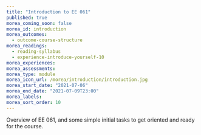```yaml
---
title: "Introduction to EE 061"
published: true
morea_coming_soon: false
morea_id: introduction
morea_outcomes:
  - outcome-course-structure
morea_readings:
  - reading-syllabus
  - experience-introduce-yourself-10
morea_experiences:
morea_assessments:
morea_type: module
morea_icon_url: /morea/introduction/introduction.jpg
morea_start_date: "2021-07-06"
morea_end_date: "2021-07-09T23:00"
morea_labels:
morea_sort_order: 10
---
```


Overview of EE 061, and some simple initial tasks to get oriented and ready for the course.
